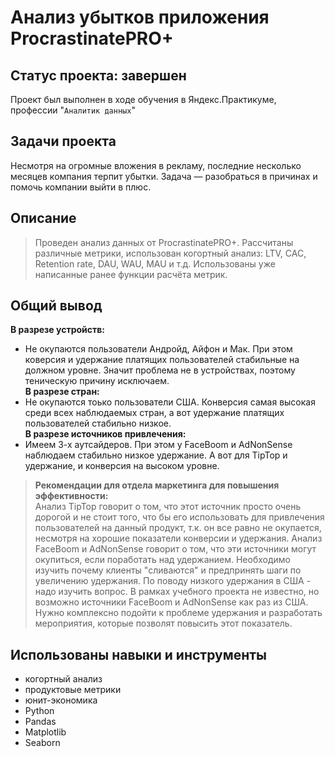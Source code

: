 
# Анализ убытков приложения ProcrastinatePRO+
## Статус проекта: завершен
Проект был выполнен в ходе обучения в Яндекс.Практикуме, профессии "`Аналитик данных`"
##  Задачи проекта
Несмотря на огромные вложения в рекламу, последние несколько месяцев компания терпит убытки. Задача — разобраться в причинах и помочь компании выйти в плюс. 
## Описание 
>Проведен анализ данных от ProcrastinatePRO+.
>Рассчитаны различные метрики, использован когортный анализ: LTV, CAC, Retention rate, DAU, WAU, MAU и т.д. 
>Использованы уже написанные ранее функции расчёта метрик. 
## Общий вывод
**В разрезе устройств:**   
* Не окупаются пользователи Андройд, Айфон и Мак. При этом коверсия и удержание платящих пользователей стабильные на должном уровне. Значит проблема не в устройствах, поэтому теническую причину исключаем.   
**В разрезе стран:**   
* Не окупаются тоько пользователи США. Конверсия самая высокая среди всех наблюдаемых стран, а вот удержание платящих пользователей стабильно низкое.   
**В разрезе источников привлечения:**   
* Имеем 3-х аутсайдеров. При этом у FaceBoom и AdNonSense наблюдаем стабильно низкое удержание.  А вот для TipTop и удержание, и конверсия на высоком уровне.
> **Рекомендации для отдела маркетинга для повышения эффективности:**   
>Анализ TipTop говорит о том, что этот источник просто очень дорогой и не стоит того, что бы его использовать для привлечения пользователей на данный продукт, т.к. он все равно не окупается, несмотря на хорошие показатели конверсии и удержания.
>Анализ FaceBoom и AdNonSense говорит о том, что эти источники могут окупиться, если поработать над удержанием. Необходимо изучить почему клиенты "сливаются" и предпринять шаги по увеличению удержания.
>По поводу низкого удержания в США - надо изучить вопрос. В рамках учебного проекта не известно, но возможно источники FaceBoom и AdNonSense как раз из США. Нужно комплексно подойти к проблеме удержания и разработать мероприятия, которые позволят повысить этот показатель.
##  Использованы навыки и инструменты
*  когортный анализ
*  продуктовые метрики
*  юнит-экономика
*  Python
*  Pandas
*  Matplotlib
*  Seaborn
